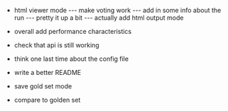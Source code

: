 - html viewer mode
--- make voting work
--- add in some info about the run
--- pretty it up a bit
--- actually add html output mode

- overall add performance characteristics


- check that api is still working
- think one last time about the config file
- write a better README


- save gold set mode
- compare to golden set